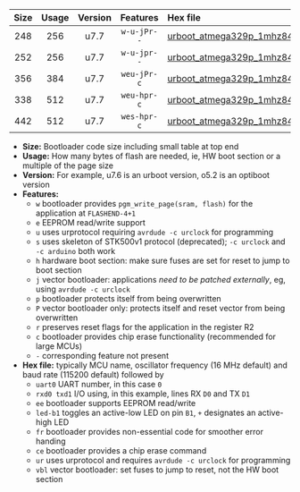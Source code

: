 |Size|Usage|Version|Features|Hex file|
|:-:|:-:|:-:|:-:|:--|
|248|256|u7.7|`w-u-jPr--`|[urboot_atmega329p_1mhz8432_19200bps_uart0_rxe0_txe1_led+b5_ur_vbl.hex](https://raw.githubusercontent.com/stefanrueger/urboot.hex/main/cores/megacore/atmega329p/fcpu_1mhz8432/19200_bps/urboot_atmega329p_1mhz8432_19200bps_uart0_rxe0_txe1_led+b5_ur_vbl.hex)|
|252|256|u7.7|`w-u-jpr--`|[urboot_atmega329p_1mhz8432_19200bps_uart0_rxe0_txe1_led+b5_fr_ur_vbl.hex](https://raw.githubusercontent.com/stefanrueger/urboot.hex/main/cores/megacore/atmega329p/fcpu_1mhz8432/19200_bps/urboot_atmega329p_1mhz8432_19200bps_uart0_rxe0_txe1_led+b5_fr_ur_vbl.hex)|
|356|384|u7.7|`weu-jPr-c`|[urboot_atmega329p_1mhz8432_19200bps_uart0_rxe0_txe1_ee_led+b5_fr_ce_ur_vbl.hex](https://raw.githubusercontent.com/stefanrueger/urboot.hex/main/cores/megacore/atmega329p/fcpu_1mhz8432/19200_bps/urboot_atmega329p_1mhz8432_19200bps_uart0_rxe0_txe1_ee_led+b5_fr_ce_ur_vbl.hex)|
|338|512|u7.7|`weu-hpr-c`|[urboot_atmega329p_1mhz8432_19200bps_uart0_rxe0_txe1_ee_led+b5_fr_ce_ur.hex](https://raw.githubusercontent.com/stefanrueger/urboot.hex/main/cores/megacore/atmega329p/fcpu_1mhz8432/19200_bps/urboot_atmega329p_1mhz8432_19200bps_uart0_rxe0_txe1_ee_led+b5_fr_ce_ur.hex)|
|442|512|u7.7|`wes-hpr-c`|[urboot_atmega329p_1mhz8432_19200bps_uart0_rxe0_txe1_ee_led+b5_fr_ce.hex](https://raw.githubusercontent.com/stefanrueger/urboot.hex/main/cores/megacore/atmega329p/fcpu_1mhz8432/19200_bps/urboot_atmega329p_1mhz8432_19200bps_uart0_rxe0_txe1_ee_led+b5_fr_ce.hex)|

- **Size:** Bootloader code size including small table at top end
- **Usage:** How many bytes of flash are needed, ie, HW boot section or a multiple of the page size
- **Version:** For example, u7.6 is an urboot version, o5.2 is an optiboot version
- **Features:**
  + `w` bootloader provides `pgm_write_page(sram, flash)` for the application at `FLASHEND-4+1`
  + `e` EEPROM read/write support
  + `u` uses urprotocol requiring `avrdude -c urclock` for programming
  + `s` uses skeleton of STK500v1 protocol (deprecated); `-c urclock` and `-c arduino` both work
  + `h` hardware boot section: make sure fuses are set for reset to jump to boot section
  + `j` vector bootloader: applications *need to be patched externally*, eg, using `avrdude -c urclock`
  + `p` bootloader protects itself from being overwritten
  + `P` vector bootloader only: protects itself and reset vector from being overwritten
  + `r` preserves reset flags for the application in the register R2
  + `c` bootloader provides chip erase functionality (recommended for large MCUs)
  + `-` corresponding feature not present
- **Hex file:** typically MCU name, oscillator frequency (16 MHz default) and baud rate (115200 default) followed by
  + `uart0` UART number, in this case `0`
  + `rxd0 txd1` I/O using, in this example, lines RX `D0` and TX `D1`
  + `ee` bootloader supports EEPROM read/write
  + `led-b1` toggles an active-low LED on pin `B1`, `+` designates an active-high LED
  + `fr` bootloader provides non-essential code for smoother error handing
  + `ce` bootloader provides a chip erase command
  + `ur` uses urprotocol and requires `avrdude -c urclock` for programming
  + `vbl` vector bootloader: set fuses to jump to reset, not the HW boot section

